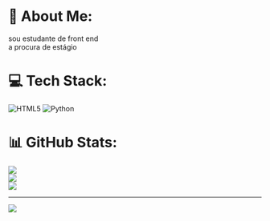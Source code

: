 # 💫 About Me:
sou estudante de front end<br>a procura de estágio


# 💻 Tech Stack:
![HTML5](https://img.shields.io/badge/html5-%23E34F26.svg?style=for-the-badge&logo=html5&logoColor=white) ![Python](https://img.shields.io/badge/python-3670A0?style=for-the-badge&logo=python&logoColor=ffdd54)
# 📊 GitHub Stats:
![](https://github-readme-stats.vercel.app/api?username=AdriBatista&theme=dracula&hide_border=false&include_all_commits=false&count_private=false)<br/>
![](https://github-readme-streak-stats.herokuapp.com/?user=AdriBatista&theme=dracula&hide_border=false)<br/>
![](https://github-readme-stats.vercel.app/api/top-langs/?username=AdriBatista&theme=dracula&hide_border=false&include_all_commits=false&count_private=false&layout=compact)

---
[![](https://visitcount.itsvg.in/api?id=AdriBatista&icon=0&color=0)](https://visitcount.itsvg.in)

<!-- Proudly created with GPRM ( https://gprm.itsvg.in ) -->